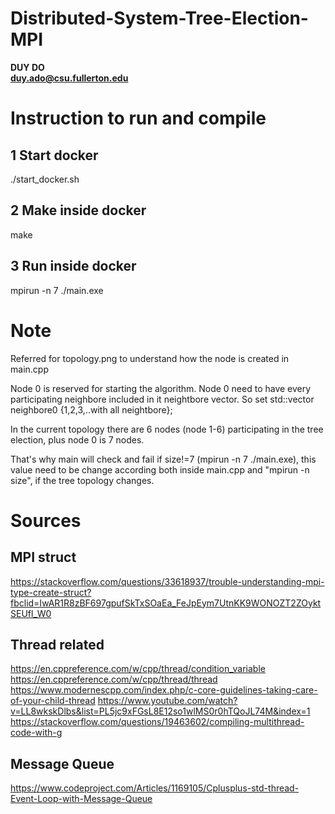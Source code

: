 # Distributed-System-Tree-Election-MPI

<b>DUY DO</b><br />
<b>duy.ado@csu.fullerton.edu</b><br />


# Instruction to run and compile 
## 1 Start docker 
./start_docker.sh
## 2 Make inside docker
make
## 3 Run inside docker
mpirun -n 7 ./main.exe

# Note

Referred for topology.png to understand how the node is created in main.cpp </br>

Node 0 is reserved for starting the algorithm. Node 0 need to have every participating neighbore included in it neightbore vector. So set std::vector<int> neighbore0 {1,2,3,..with all neightbore};</br>

In the current topology there are 6 nodes (node 1-6) participating in the tree election, plus node 0 is 7 nodes.</br>

That's why main will check and fail if size!=7 (mpirun -n 7 ./main.exe), this value need to be change according both inside main.cpp and "mpirun -n size", if the tree topology changes.</br>

# Sources

## MPI struct
https://stackoverflow.com/questions/33618937/trouble-understanding-mpi-type-create-struct?fbclid=IwAR1R8zBF697gpufSkTxSOaEa_FeJpEym7UtnKK9WONOZT2ZOyktSEUfl_W0

## Thread related
https://en.cppreference.com/w/cpp/thread/condition_variable
https://en.cppreference.com/w/cpp/thread/thread
https://www.modernescpp.com/index.php/c-core-guidelines-taking-care-of-your-child-thread
https://www.youtube.com/watch?v=LL8wkskDlbs&list=PL5jc9xFGsL8E12so1wlMS0r0hTQoJL74M&index=1
https://stackoverflow.com/questions/19463602/compiling-multithread-code-with-g
## Message Queue
https://www.codeproject.com/Articles/1169105/Cplusplus-std-thread-Event-Loop-with-Message-Queue
